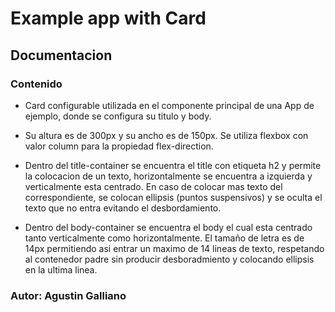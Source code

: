 # Example app with Card
## Documentacion
### Contenido

* Card configurable utilizada en el componente principal de una App de ejemplo, donde se configura su titulo y body.

* Su altura es de 300px y su ancho es de 150px. Se utiliza flexbox con valor column para la propiedad flex-direction.

* Dentro del title-container se encuentra el title con etiqueta h2 y permite la colocacion de un texto, horizontalmente se encuentra a izquierda y verticalmente esta centrado. En caso de colocar mas texto del correspondiente, se colocan ellipsis (puntos suspensivos) y se oculta el texto que no entra evitando el desbordamiento.

* Dentro del body-container se encuentra el body el cual esta centrado tanto verticalmente como horizontalmente. El tamaño de letra es de 14px permitiendo asi entrar un maximo de 14 lineas de texto, respetando al contenedor padre sin producir desboradmiento y colocando ellipsis en la ultima linea.
### Autor: Agustin Galliano
